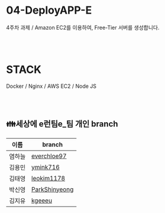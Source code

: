 # 04-DeployAPP-E
4주차 과제 / Amazon EC2를 이용하여, Free-Tier 서버를 생성합니다.

<br><br/>
# STACK
Docker / Nginx / AWS EC2 / Node JS

<br><br/>
## :family:세상에 e런팀e\_팀 개인 branch

| 이름 | branch |
| --- | --- |
| 염하늘 | [everchloe97](https://github.com/pre-onboarding-backend-E/04-DeployAPP-E/tree/haneul) |
| 김용민 | [ymink716](https://github.com/pre-onboarding-backend-E/04-DeployAPP-E/tree/yongmin) | 
| 김태영 | [leokim1178](https://github.com/pre-onboarding-backend-E/04-DeployAPP-E/tree/taeyoung) |
| 박신영 | [ParkShinyeong](https://github.com/pre-onboarding-backend-E/04-DeployAPP-E/tree/shinyeong) |
| 김지유 | [kgeeeu](https://github.com/pre-onboarding-backend-E/04-DeployAPP-E/tree/jiyu) | 

